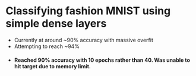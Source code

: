 # Classifying fashion MNIST using simple dense layers
<ul>
<li>Currently at around ~90% accuracy with massive overfit</li>
<li>Attempting to reach ~94%</li>
<li><h4>Reached 90% accuracy with 10 epochs rather than 40. Was unable to hit target due to memory limit.</h4></li>
</ul>
